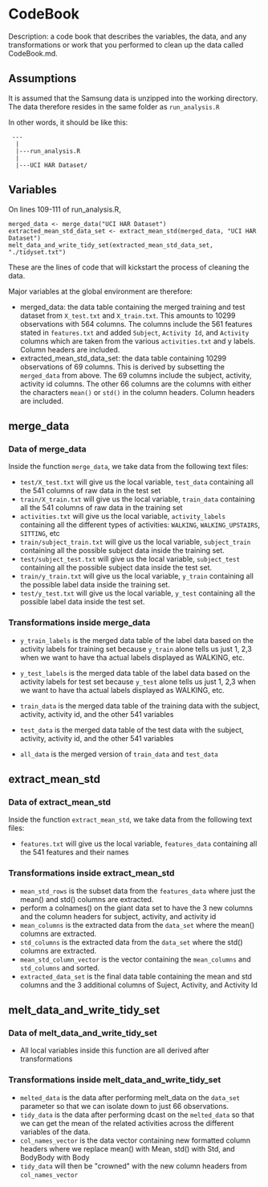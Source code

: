 # CodeBook
Description: a code book that describes the variables, the data, and any transformations or work that you performed to clean up the data called CodeBook.md. 
## Assumptions
It is assumed that the Samsung data is unzipped into the working directory. The data therefore resides in the same folder as `run_analysis.R`

In other words, it should be like this:
```
 ---
  |
  |---run_analysis.R
  |
  |---UCI HAR Dataset/
```

## Variables

On lines 109-111 of run_analysis.R,

```
merged_data <- merge_data("UCI HAR Dataset")
extracted_mean_std_data_set <- extract_mean_std(merged_data, "UCI HAR Dataset")
melt_data_and_write_tidy_set(extracted_mean_std_data_set, "./tidyset.txt")
```
These are the lines of code that will kickstart the process of cleaning the data.

Major variables at the global environment are therefore:
 - merged_data: the data table containing the merged training and test dataset from `X_test.txt` and `X_train.txt`. This amounts to 10299 observations with 564 columns. The columns include the 561 features stated in `features.txt` and added `Subject`, `Activity Id`, and `Activity` columns which are taken from the various `activities.txt` and y labels. Column headers are included.
  - extracted_mean_std_data_set: the data table containing 10299 observations of 69 columns. This is derived by subsetting the `merged_data` from above. The 69 columns include the subject, activity, activity id columns. The other 66 columns are the columns with either the characters `mean()` or `std()` in the column headers. Column headers are included.
  
## merge_data
### Data of merge_data
Inside the function `merge_data`, we take data from the following text files:

 - `test/X_test.txt` will give us the local variable, `test_data` containing all the 541 columns of raw data in the test set
 - `train/X_train.txt` will give us the local variable, `train_data` containing all the 541 columns of raw data in the training set
 - `activities.txt` will give us the local variable, `activity_labels` containing all the different types of activities: `WALKING`, `WALKING_UPSTAIRS`, `SITTING`, etc
 - `train/subject_train.txt` will give us the local variable, `subject_train` containing all the possible subject data inside the training set.
 - `test/subject_test.txt` will give us the local variable, `subject_test` containing all the possible subject data inside the test set.
 - `train/y_train.txt` will give us the local variable, `y_train` containing all the possible label data inside the training set.
 - `test/y_test.txt` will give us the local variable, `y_test` containing all the possible label data inside the test set. 
 
### Transformations inside merge_data

 - `y_train_labels` is the merged data table of the label data based on the activity labels for training set because `y_train` alone tells us just 1, 2,3 when we want to have tha actual labels displayed as WALKING, etc.
 - `y_test_labels` is the merged data table of the label data based on the activity labels for test set because `y_test` alone tells us just 1, 2,3 when we want to have tha actual labels displayed as WALKING, etc.
 
 - `train_data` is the merged data table of the training data with the subject, activity, activity id, and the other 541 variables
 - `test_data` is the merged data table of the test data with the subject, activity, activity id, and the other 541 variables
 
 - `all_data` is the merged version of `train_data` and `test_data`
  
## extract_mean_std
### Data of extract_mean_std
Inside the function `extract_mean_std`, we take data from the following text files:

 - `features.txt` will give us the local variable, `features_data` containing all the 541 features and their names
 
### Transformations inside extract_mean_std

 - `mean_std_rows` is the subset data from the `features_data` where just the mean() and std() columns are extracted.
 - perform a colnames() on the giant data set to have the 3 new columns and the column headers for subject, activity, and activity id
 - `mean_columns` is the extracted data from the `data_set` where the mean() columns are extracted.
 - `std_columns` is the extracted data from the `data_set` where the std() columns are extracted. 
 - `mean_std_column_vector` is the vector containing the `mean_columns` and `std_columns` and sorted.
 - `extracted_data_set` is the final data table containing the mean and std columns and the 3 additional columns of Suject, Activity, and Activity Id

## melt_data_and_write_tidy_set
### Data of melt_data_and_write_tidy_set

 - All local variables inside this function are all derived after transformations
 
### Transformations inside melt_data_and_write_tidy_set

 - `melted_data` is the data after performing melt_data on the `data_set` parameter so that we can isolate down to just 66 observations.
 - `tidy_data` is the data after performing dcast on the `melted_data` so that we can get the mean of the related activities across the different variables of the data.
 - `col_names_vector` is the data vector containing new formatted column headers where we replace mean() with Mean, std() with Std, and BodyBody with Body
 - `tidy_data` will then be "crowned" with the new column headers from `col_names_vector`
